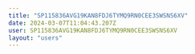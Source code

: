 ```yaml
---
title: "SP115836AVG19KAN8FDJ6TYMQ9RN0CEE3SWSNS6XV"
date: 2024-03-07T11:04:43.207Z
user: SP115836AVG19KAN8FDJ6TYMQ9RN0CEE3SWSNS6XV
layout: "users"
---
```

    